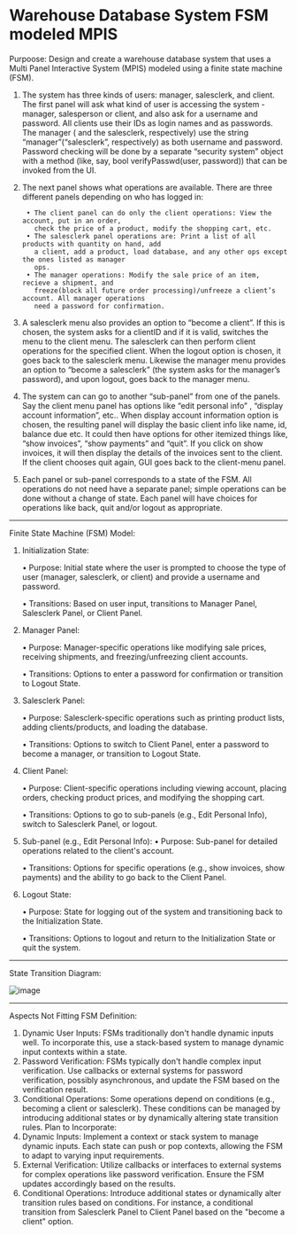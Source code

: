 # Warehouse Database System FSM modeled MPIS

Purpoose: Design and create a warehouse database system that uses a Multi Panel Interactive System (MPIS) modeled using a finite state machine (FSM).

1. The system has three kinds of users: manager, salesclerk, and client. The first panel will ask
what kind of user is accessing the system - manager, salesperson or client, and also ask for a
username and password. All clients use their IDs as login names and as passwords. The manager
( and the salesclerk, respectively) use the string “manager”(“salesclerk”, respectively)
as both username and password. Password checking will be done by a separate “security
system” object with a method (like, say, bool verifyPasswd(user, password)) that can
be invoked from the UI.


2. The next panel shows what operations are available. There are three different panels depending
on who has logged in:

        • The client panel can do only the client operations: View the account, put in an order,
          check the price of a product, modify the shopping cart, etc.
        • The salesclerk panel operations are: Print a list of all products with quantity on hand, add
          a client, add a product, load database, and any other ops except the ones listed as manager
          ops.
        • The manager operations: Modify the sale price of an item, recieve a shipment, and
          freeze(block all future order processing)/unfreeze a client’s account. All manager operations
          need a password for confirmation.

3. A salesclerk menu also provides an option to “become a client”. If this is chosen, the system
asks for a clientID and if it is valid, switches the menu to the client menu. The salesclerk can
then perform client operations for the specified client. When the logout option is chosen, it
goes back to the salesclerk menu. Likewise the manager menu provides an option to “become
a salesclerk” (the system asks for the manager’s password), and upon logout, goes back to
the manager menu.

4. The system can can go to another “sub-panel” from one of the panels. Say the client menu
panel has options like “edit personal info” , “display account information”, etc.. When display
account information option is chosen, the resulting panel will display the basic client info like
name, id, balance due etc. It could then have options for other itemized things like, “show
invoices”, “show payments” and “quit”. If you click on show invoices, it will then display the
details of the invoices sent to the client. If the client chooses quit again, GUI goes back to
the client-menu panel.

5. Each panel or sub-panel corresponds to a state of the FSM. All operations do not need have
a separate panel; simple operations can be done without a change of state. Each panel will
have choices for operations like back, quit and/or logout as appropriate.

----------------------------------------------------------------------------------------
Finite State Machine (FSM) Model:
1.	Initialization State:

  	•	Purpose: Initial state where the user is prompted to choose the type of user (manager, salesclerk, or client) and provide a username and password.

  	•	Transitions: Based on user input, transitions to Manager Panel, Salesclerk Panel, or Client Panel.

3.	Manager Panel:

  	•	Purpose: Manager-specific operations like modifying sale prices, receiving shipments, and freezing/unfreezing client accounts.

  	•	Transitions: Options to enter a password for confirmation or transition to Logout State.
  	
5.	Salesclerk Panel:	

  	•	Purpose: Salesclerk-specific operations such as printing product lists, adding clients/products, and loading the database.

  	•	Transitions: Options to switch to Client Panel, enter a password to become a manager, or transition to Logout State.
  	
7.	Client Panel:	

  	•	Purpose: Client-specific operations including viewing account, placing orders, checking product prices, and modifying the shopping cart.

  	•	Transitions: Options to go to sub-panels (e.g., Edit Personal Info), switch to Salesclerk Panel, or logout.
  	
9.	Sub-panel (e.g., Edit Personal Info):
        •	Purpose: Sub-panel for detailed operations related to the client's account.

  	•	Transitions: Options for specific operations (e.g., show invoices, show payments) and the ability to go back to the Client Panel.

11.	Logout State:

   	•	Purpose: State for logging out of the system and transitioning back to the Initialization State.

   	•	Transitions: Options to logout and return to the Initialization State or quit the system.

----------------------------------------------------------------------------------------
State Transition Diagram:

![image](https://github.com/DWright91/Warehouse-Database-System-FSM-GUI-Java/assets/94549091/e9e23289-1a57-4fff-bb27-50a69eac3068)

 ----------------------------------------------------------------------------------------
Aspects Not Fitting FSM Definition:
1.	Dynamic User Inputs: FSMs traditionally don't handle dynamic inputs well. To incorporate this, use a stack-based system to manage dynamic input contexts within a state.
2.	Password Verification: FSMs typically don't handle complex input verification. Use callbacks or external systems for password verification, possibly asynchronous, and update the FSM based on the verification result.
3.	Conditional Operations: Some operations depend on conditions (e.g., becoming a client or salesclerk). These conditions can be managed by introducing additional states or by dynamically altering state transition rules.
Plan to Incorporate:
1.	Dynamic Inputs: Implement a context or stack system to manage dynamic inputs. Each state can push or pop contexts, allowing the FSM to adapt to varying input requirements.
2.	External Verification: Utilize callbacks or interfaces to external systems for complex operations like password verification. Ensure the FSM updates accordingly based on the results.
3.	Conditional Operations: Introduce additional states or dynamically alter transition rules based on conditions. For instance, a conditional transition from Salesclerk Panel to Client Panel based on the "become a client" option.
